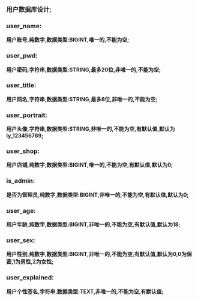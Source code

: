 ### 用户数据库设计;

### user_name:

**用户账号,纯数字,数据类型:BIGINT,唯一的,不能为空;**

### user_pwd:

**用户密码,字符串,数据类型:STRING,最多20位,非唯一的,不能为空;**

### user_title:

**用户网名,字符串,数据类型:STRING,最多8位,非唯一的,不能为空;**

### user_portrait:

**用户头像,字符串,数据类型:STRING,非唯一的,不能为空,有默认值,默认为ly_123456789;**

### user_shop:

**用户店铺,纯数字,数据类型:BIGINT,唯一的,不能为空,有默认值,默认为0;**

### is_admin:

**是否为管理员,纯数字,数据类型:BIGINT,非唯一的,不能为空,有默认值,默认为0;**

### user_age:

**用户年龄,纯数字,数据类型:BIGINT,非唯一的,不能为空,有默认值,默认为18;**

### user_sex:

**用户性别,纯数字,数据类型:BIGINT,非唯一的,不能为空,有默认值,默认为0,0为保密,1为男性,2为女性;**

### user_explained:

**用户个性签名,字符串,数据类型:TEXT,非唯一的,不能为空,有默认值;**

### 

### 

